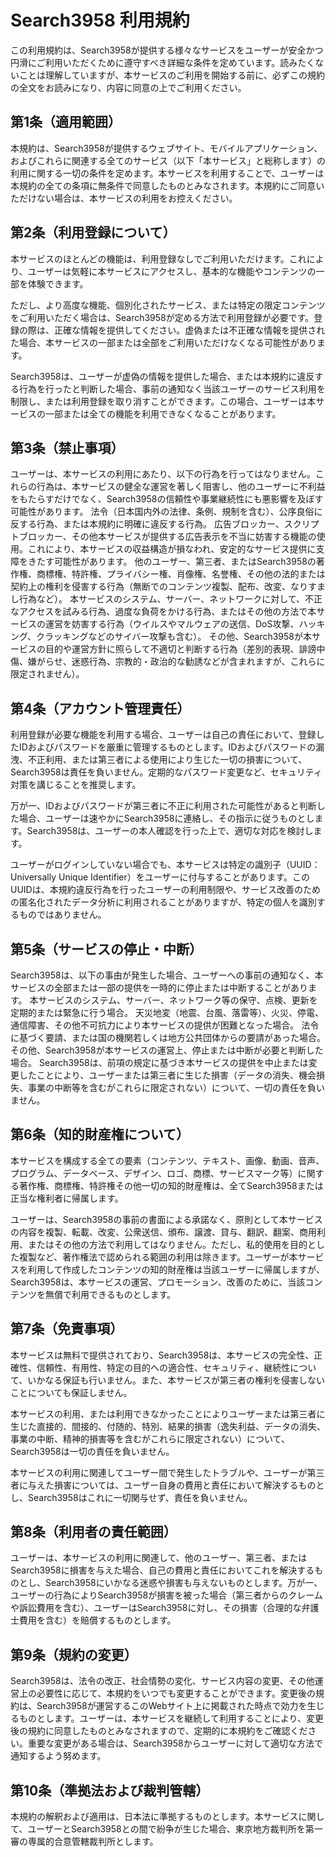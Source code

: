 # Search3958 利用規約

この利用規約は、Search3958が提供する様々なサービスをユーザーが安全かつ円滑にご利用いただくために遵守すべき詳細な条件を定めています。読みたくないことは理解していますが、本サービスのご利用を開始する前に、必ずこの規約の全文をお読みになり、内容に同意の上でご利用ください。

## 第1条（適用範囲）

本規約は、Search3958が提供するウェブサイト、モバイルアプリケーション、およびこれらに関連する全てのサービス（以下「本サービス」と総称します）の利用に関する一切の条件を定めます。本サービスを利用することで、ユーザーは本規約の全ての条項に無条件で同意したものとみなされます。本規約にご同意いただけない場合は、本サービスの利用をお控えください。

## 第2条（利用登録について）

本サービスのほとんどの機能は、利用登録なしでご利用いただけます。これにより、ユーザーは気軽に本サービスにアクセスし、基本的な機能やコンテンツの一部を体験できます。

ただし、より高度な機能、個別化されたサービス、または特定の限定コンテンツをご利用いただく場合は、Search3958が定める方法で利用登録が必要です。登録の際は、正確な情報を提供してください。虚偽または不正確な情報を提供された場合、本サービスの一部または全部をご利用いただけなくなる可能性があります。

Search3958は、ユーザーが虚偽の情報を提供した場合、または本規約に違反する行為を行ったと判断した場合、事前の通知なく当該ユーザーのサービス利用を制限し、または利用登録を取り消すことができます。この場合、ユーザーは本サービスの一部または全ての機能を利用できなくなることがあります。

## 第3条（禁止事項）

ユーザーは、本サービスの利用にあたり、以下の行為を行ってはなりません。これらの行為は、本サービスの健全な運営を著しく阻害し、他のユーザーに不利益をもたらすだけでなく、Search3958の信頼性や事業継続性にも悪影響を及ぼす可能性があります。
法令（日本国内外の法律、条例、規制を含む）、公序良俗に反する行為、または本規約に明確に違反する行為。
広告ブロッカー、スクリプトブロッカー、その他本サービスが提供する広告表示を不当に妨害する機能の使用。これにより、本サービスの収益構造が損なわれ、安定的なサービス提供に支障をきたす可能性があります。
他のユーザー、第三者、またはSearch3958の著作権、商標権、特許権、プライバシー権、肖像権、名誉権、その他の法的または契約上の権利を侵害する行為（無断でのコンテンツ複製、配布、改変、なりすまし行為など）。
本サービスのシステム、サーバー、ネットワークに対して、不正なアクセスを試みる行為、過度な負荷をかける行為、またはその他の方法で本サービスの運営を妨害する行為（ウイルスやマルウェアの送信、DoS攻撃、ハッキング、クラッキングなどのサイバー攻撃も含む）。
その他、Search3958が本サービスの目的や運営方針に照らして不適切と判断する行為（差別的表現、誹謗中傷、嫌がらせ、迷惑行為、宗教的・政治的な勧誘などが含まれますが、これらに限定されません）。
## 第4条（アカウント管理責任）

利用登録が必要な機能を利用する場合、ユーザーは自己の責任において、登録したIDおよびパスワードを厳重に管理するものとします。IDおよびパスワードの漏洩、不正利用、または第三者による使用により生じた一切の損害について、Search3958は責任を負いません。定期的なパスワード変更など、セキュリティ対策を講じることを推奨します。

万が一、IDおよびパスワードが第三者に不正に利用された可能性があると判断した場合、ユーザーは速やかにSearch3958に連絡し、その指示に従うものとします。Search3958は、ユーザーの本人確認を行った上で、適切な対応を検討します。

ユーザーがログインしていない場合でも、本サービスは特定の識別子（UUID：Universally Unique Identifier）をユーザーに付与することがあります。このUUIDは、本規約違反行為を行ったユーザーの利用制限や、サービス改善のための匿名化されたデータ分析に利用されることがありますが、特定の個人を識別するものではありません。

## 第5条（サービスの停止・中断）

Search3958は、以下の事由が発生した場合、ユーザーへの事前の通知なく、本サービスの全部または一部の提供を一時的に停止または中断することがあります。
本サービスのシステム、サーバー、ネットワーク等の保守、点検、更新を定期的または緊急に行う場合。
天災地変（地震、台風、落雷等）、火災、停電、通信障害、その他不可抗力により本サービスの提供が困難となった場合。
法令に基づく要請、または国の機関若しくは地方公共団体からの要請があった場合。
その他、Search3958が本サービスの運営上、停止または中断が必要と判断した場合。
Search3958は、前項の規定に基づき本サービスの提供を中止または変更したことにより、ユーザーまたは第三者に生じた損害（データの消失、機会損失、事業の中断等を含むがこれらに限定されない）について、一切の責任を負いません。

## 第6条（知的財産権について）

本サービスを構成する全ての要素（コンテンツ、テキスト、画像、動画、音声、プログラム、データベース、デザイン、ロゴ、商標、サービスマーク等）に関する著作権、商標権、特許権その他一切の知的財産権は、全てSearch3958または正当な権利者に帰属します。

ユーザーは、Search3958の事前の書面による承諾なく、原則として本サービスの内容を複製、転載、改変、公衆送信、頒布、譲渡、貸与、翻訳、翻案、商用利用、またはその他の方法で利用してはなりません。ただし、私的使用を目的とした複製など、著作権法で認められる範囲の利用は除きます。ユーザーが本サービスを利用して作成したコンテンツの知的財産権は当該ユーザーに帰属しますが、Search3958は、本サービスの運営、プロモーション、改善のために、当該コンテンツを無償で利用できるものとします。

## 第7条（免責事項）

本サービスは無料で提供されており、Search3958は、本サービスの完全性、正確性、信頼性、有用性、特定の目的への適合性、セキュリティ、継続性について、いかなる保証も行いません。また、本サービスが第三者の権利を侵害しないことについても保証しません。

本サービスの利用、または利用できなかったことによりユーザーまたは第三者に生じた直接的、間接的、付随的、特別、結果的損害（逸失利益、データの消失、事業の中断、精神的損害等を含むがこれらに限定されない）について、Search3958は一切の責任を負いません。

本サービスの利用に関連してユーザー間で発生したトラブルや、ユーザーが第三者に与えた損害については、ユーザー自身の費用と責任において解決するものとし、Search3958はこれに一切関与せず、責任を負いません。

## 第8条（利用者の責任範囲）

ユーザーは、本サービスの利用に関連して、他のユーザー、第三者、またはSearch3958に損害を与えた場合、自己の費用と責任においてこれを解決するものとし、Search3958にいかなる迷惑や損害も与えないものとします。万が一、ユーザーの行為によりSearch3958が損害を被った場合（第三者からのクレームや訴訟費用を含む）、ユーザーはSearch3958に対し、その損害（合理的な弁護士費用を含む）を賠償するものとします。

## 第9条（規約の変更）

Search3958は、法令の改正、社会情勢の変化、サービス内容の変更、その他運営上の必要性に応じて、本規約をいつでも変更することができます。変更後の規約は、Search3958が運営するこのWebサイト上に掲載された時点で効力を生じるものとします。ユーザーは、本サービスを継続して利用することにより、変更後の規約に同意したものとみなされますので、定期的に本規約をご確認ください。重要な変更がある場合は、Search3958からユーザーに対して適切な方法で通知するよう努めます。

## 第10条（準拠法および裁判管轄）

本規約の解釈および適用は、日本法に準拠するものとします。本サービスに関して、ユーザーとSearch3958との間で紛争が生じた場合、東京地方裁判所を第一審の専属的合意管轄裁判所とします。

